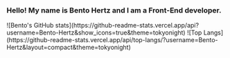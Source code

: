 ### Hello! My name is Bento Hertz and I am a Front-End developer.


<div style='display:flex'>
  ![Bento's GitHub stats](https://github-readme-stats.vercel.app/api?username=Bento-Hertz&show_icons=true&theme=tokyonight)
  ![Top Langs](https://github-readme-stats.vercel.app/api/top-langs/?username=Bento-Hertz&layout=compact&theme=tokyonight)
</div>

